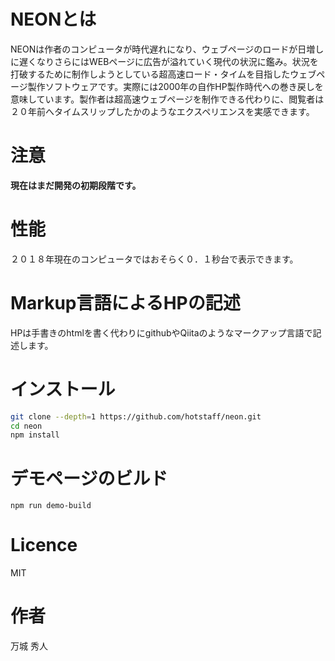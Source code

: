 # NEONとは
NEONは作者のコンピュータが時代遅れになり、ウェブページのロードが日増しに遅くなりさらにはWEBページに広告が溢れていく現代の状況に鑑み。状況を打破するために制作しようとしている超高速ロード・タイムを目指したウェブページ製作ソフトウェアです。実際には2000年の自作HP製作時代への巻き戻しを意味しています。製作者は超高速ウェブページを制作できる代わりに、閲覧者は２０年前へタイムスリップしたかのようなエクスペリエンスを実感できます。

# 注意
**現在はまだ開発の初期段階です。**

# 性能
２０１８年現在のコンピュータではおそらく０．１秒台で表示できます。

# Markup言語によるHPの記述
HPは手書きのhtmlを書く代わりにgithubやQiitaのようなマークアップ言語で記述します。

# インストール

```bash
git clone --depth=1 https://github.com/hotstaff/neon.git
cd neon
npm install
```

# デモページのビルド

```
npm run demo-build
```

# Licence
MIT

# 作者
万城 秀人
